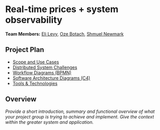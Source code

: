 # Real-time prices + system observability

**Team Members:** [Eli Levy](mailto:emlevy1@mail.yu.edu), [Oze Botach](mailto:obotach@mail.yu.edu), [Shmuel Newmark](mailto:snewmark@mail.yu.edu)

## Project Plan

- [Scope and Use Cases](scope.md)
- [Distributed System Challenges](challenges.md)
- [Workflow Diagrams (BPMN)](workflow.md)
- [Software Architecture Diagrams (C4)](architecture.md)
- [Tools & Technologies](technologies.md)

## Overview

_Provide a short introduction, summary and functional overview of what your project group is trying to achieve and implement. Give the context within the greater system and application._
